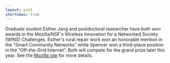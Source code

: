 ```yaml
---
layout: post
shortnews: true
---
```


Graduate student Esther Jang and postdoctoral researcher have both won awards in the Mozilla/NSF's Wireless Innovation for a Networked Society (WINS) Challenges. Esther's rural repair work won an honorable mention in the "Smart Community Networks" while Spencer won a third-place position in the "Off-the-Grid Internet". Both will compete for the grand prize later this year. See the [Mozilla site](https://wirelesschallenge.mozilla.org/#winners-1) for more details. 
